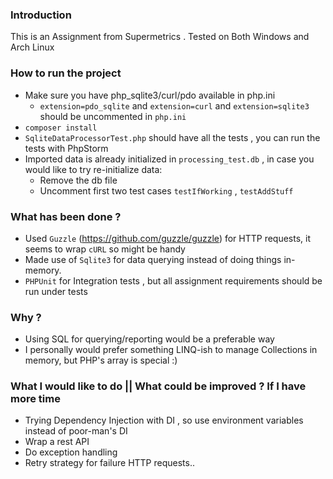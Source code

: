 ### Introduction
This is an Assignment from Supermetrics . Tested on Both Windows and Arch Linux

### How to run the project
- Make sure you have php_sqlite3/curl/pdo available in php.ini 
    - `extension=pdo_sqlite` and `extension=curl` and `extension=sqlite3` should be uncommented in `php.ini`
- `composer install`
- `SqliteDataProcessorTest.php` should have all the tests , you can run the tests with PhpStorm
- Imported data is already initialized in `processing_test.db` , in case you would like to try re-initialize data:
    - Remove the db file
    - Uncomment first two test cases `testIfWorking` , `testAddStuff`

### What has been done ?
- Used `Guzzle` (https://github.com/guzzle/guzzle) for HTTP requests, it seems to wrap `cURL` so might be handy
- Made use of `Sqlite3` for data querying instead of doing things in-memory.
- `PHPUnit` for Integration tests , but all assignment requirements should be run under tests

### Why ?
- Using SQL for querying/reporting would be a preferable way 
- I personally would prefer something LINQ-ish to manage Collections in memory, but PHP's array is special :)

### What I would like to do || What could be improved ? If I have more time
- Trying Dependency Injection with DI , so use environment variables instead of poor-man's DI
- Wrap a rest API
- Do exception handling
- Retry strategy for failure HTTP requests..